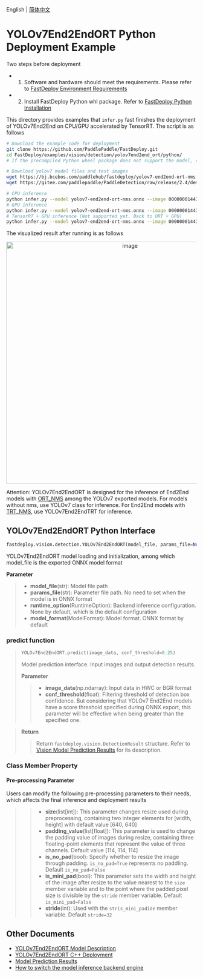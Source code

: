 English | [简体中文](README_CN.md)
# YOLOv7End2EndORT Python Deployment Example

Two steps before deployment

- 1. Software and hardware should meet the requirements. Please refer to [FastDeploy Environment Requirements](../../../../../docs/cn/build_and_install/download_prebuilt_libraries.md)  
- 2. Install FastDeploy Python whl package. Refer to [FastDeploy Python Installation](../../../../../docs/cn/build_and_install/download_prebuilt_libraries.md)

This directory provides examples that `infer.py` fast finishes the deployment of YOLOv7End2End on CPU/GPU accelerated by TensorRT. The script is as follows

```bash
# Download the example code for deployment
git clone https://github.com/PaddlePaddle/FastDeploy.git
cd FastDeploy/examples/vision/detection/yolov7end2end_ort/python/
# If the precompiled Python wheel package does not support the model, compile the latest python package from the source code of develop branch and install it.

# Download yolov7 model files and test images
wget https://bj.bcebos.com/paddlehub/fastdeploy/yolov7-end2end-ort-nms.onnx
wget https://gitee.com/paddlepaddle/PaddleDetection/raw/release/2.4/demo/000000014439.jpg

# CPU inference
python infer.py --model yolov7-end2end-ort-nms.onnx --image 000000014439.jpg --device cpu
# GPU inference
python infer.py --model yolov7-end2end-ort-nms.onnx --image 000000014439.jpg --device gpu
# TensorRT + GPU inference (Not supported yet. Back to ORT + GPU)
python infer.py --model yolov7-end2end-ort-nms.onnx --image 000000014439.jpg --device gpu --use_trt True
```

The visualized result after running is as follows

<div align='center'>
  <img width="639" alt="image" src="https://user-images.githubusercontent.com/31974251/186369053-1b578d61-ca70-4755-9671-c9fccf6314a0.png">
</div>

Attention: YOLOv7End2EndORT is designed for the inference of End2End models with [ORT_NMS](https://github.com/WongKinYiu/yolov7/blob/main/models/experimental.py#L87) among the YOLOv7 exported models. For models without nms, use YOLOv7 class for inference. For End2End models with [TRT_NMS](https://github.com/WongKinYiu/yolov7/blob/main/models/experimental.py#L111), use YOLOv7End2EndTRT for inference.

## YOLOv7End2EndORT Python Interface 

```python
fastdeploy.vision.detection.YOLOv7End2EndORT(model_file, params_file=None, runtime_option=None, model_format=ModelFormat.ONNX)
```

YOLOv7End2EndORT model loading and initialization, among which model_file is the exported ONNX model format

**Parameter**

> * **model_file**(str): Model file path 
> * **params_file**(str): Parameter file path. No need to set when the model is in ONNX format
> * **runtime_option**(RuntimeOption): Backend inference configuration. None by default, which is the default configuration
> * **model_format**(ModelFormat): Model format. ONNX format by default

### predict function

> ```python
> YOLOv7End2EndORT.predict(image_data, conf_threshold=0.25)
> ```
>
> Model prediction interface. Input images and output detection results.
>
> **Parameter**
>
> > * **image_data**(np.ndarray): Input data in HWC or BGR format
> > * **conf_threshold**(float): Filtering threshold of detection box confidence. But considering that YOLOv7 End2End models have a score threshold specified during ONNX export, this parameter will be effective when being greater than the specified one.

> **Return**
>
> > Return `fastdeploy.vision.DetectionResult` structure. Refer to [Vision Model Prediction Results](../../../../../docs/api/vision_results/) for its description.

### Class Member Property
#### Pre-processing Parameter
Users can modify the following pre-processing parameters to their needs, which affects the final inference and deployment results

> > * **size**(list[int]): This parameter changes resize used during preprocessing, containing two integer elements for [width, height]  with default value [640, 640]
> > * **padding_value**(list[float]): This parameter is used to change the padding value of images during resize, containing three floating-point elements that represent the value of three channels. Default value [114, 114, 114]
> > * **is_no_pad**(bool): Specify whether to resize the image through padding. `is_no_pad=True` represents no paddling. Default `is_no_pad=False`
> > * **is_mini_pad**(bool): This parameter sets the width and height of the image after resize to the value nearest to the `size` member variable and to the point where the padded pixel size is divisible by the `stride`  member variable. Default `is_mini_pad=False`
> > * **stride**(int): Used with the `stris_mini_padide` member variable. Default `stride=32`



## Other Documents

- [YOLOv7End2EndORT Model Description](..)
- [YOLOv7End2EndORT C++ Deployment](../cpp)
- [Model Prediction Results](../../../../../docs/api/vision_results/)
- [How to switch the model inference backend engine](../../../../../docs/cn/faq/how_to_change_backend.md)
